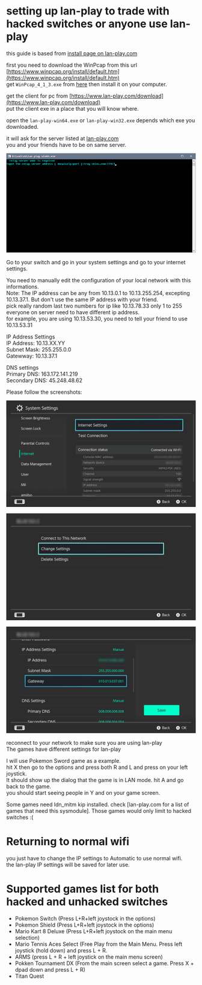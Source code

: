 # setting up lan-play to trade with hacked switches or anyone use lan-play  

this guide is based from [install page on lan-play.com](https://www.lan-play.com/install)

first you need to download the WinPcap from this url [https://www.winpcap.org/install/default.htm](https://www.winpcap.org/install/default.htm)   
get `WinPcap_4_1_3.exe` from [here](https://www.winpcap.org/install/default.htm) then install it on your computer.   




get the client for pc from [https://www.lan-play.com/download](https://www.lan-play.com/download)  
put the client exe in a place that you will know where.   
  
open the `lan-play-win64.exe` or `lan-play-win32.exe` depends which exe you downloaded.   
  
it will ask for the server listed at [lan-play.com](https://lan-play.com)   
you and your friends have to be on same server.   
   
![client](../extras/img/lanplay-client.png)   

   
   
Go to your switch and go in your system settings and go to your internet settings.  
   
You need to manually edit the configuration of your local network with this informations.  
Note: The IP address can be any from 10.13.0.1 to 10.13.255.254, excepting 10.13.37.1. But don't use the same IP address with your friend.  
pick really random last two numbers for ip like  10.13.78.33  only 1 to 255     everyone on server need to have different ip address.  
for example,  you are using 10.13.53.30, you need to tell your friend to use 10.13.53.31     
   
IP Address Settings  
IP Address: 10.13.XX.YY  
Subnet Mask: 255.255.0.0  
Gatewway: 10.13.37.1  
   
DNS settings  
Primary DNS: 163.172.141.219   
Secondary DNS: 45.248.48.62  
   
Please follow the screenshots:
   
![Settings](../extras/img/lanplay-settings1.jpg)   
   
![Settings](../extras/img/lanplay-settings2.jpg)   
  
![Settings](../extras/img/lanplay-settings3.jpg)  
  
reconnect to your network to make sure you are using lan-play   
The games have different settings for lan-play  
   
I will use Pokemon Sword game as a example.   
hit X then go to the options and press both R and L and press on your left joystick.  
It should show up the dialog that the game is in LAN mode.  hit A and go back to the game.  
you should start seeing people in Y and on your game screen.   


Some games need ldn_mitm kip installed. check [lan-play.com for a list of games that need this sysmodule].
Those games would only limit to hacked switches :(            


# Returning to normal wifi  

you just have to change the IP settings to Automatic to use normal wifi.   
the lan-play IP settings will be saved for later use.  



# Supported games list for both hacked and unhacked switches  

- Pokemon Switch (Press L+R+left joystock in the options)
- Pokemon Shield (Press L+R+left joystock in the options)
- Mario Kart 8 Deluxe (Press L+R+left joystock on the main menu selection)
- Mario Tennis Aces Select (Free Play from the Main Menu. Press left joystick (hold down) and press L + R.
- ARMS (press L + R + left joystick on the main menu screen)
- Pokken Tournament DX (From the main screen select a game. Press X + dpad down and press L + R)
- Titan Quest









